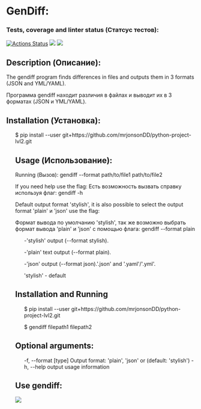 # GenDiff:


### Tests, coverage and linter status (Статсус тестов):
[![Actions Status](https://github.com/mrjonsonDD/python-project-lvl2/workflows/hexlet-check/badge.svg)](https://github.com/mrjonsonDD/python-project-lvl2/actions)
<a href="https://codeclimate.com/github/mrjonsonDD/python-project-lvl2/maintainability"><img src="https://api.codeclimate.com/v1/badges/b087bb49d759b9c571fd/maintainability" /></a>
<a href="https://codeclimate.com/github/mrjonsonDD/python-project-lvl2/test_coverage"><img src="https://api.codeclimate.com/v1/badges/b087bb49d759b9c571fd/test_coverage" /></a>

## Description (Описание):

The gendiff program finds differences in files and outputs them in 3 formats (JSON and YML/YAML).

Программа gendiff находит различия в файлах и выводит их в 3 форматах (JSON и YML/YAML).

## Installation (Установка): 

<ul>$ pip install --user git+https://github.com/mrjonsonDD/python-project-lvl2.git
 
 
 ## Usage (Использование):
 

Running (Вызов):
gendiff --format path/to/file1 path/to/file2

 If you need help use the flag: 
 Есть возможность вызвать справку используя флаг:
gendiff -h

Default output format 'stylish', it is also possible to select the output format 'plain' и 'json' use the flag:
 
Формат вывода по умолчанию 'stylish', так же возможно выбрать формат вывода 'plain' и 'json' с помощью флага:
gendiff --format plain
 
 

<ul>-'stylish' output (--format stylish).

 -'plain' text output (--format plain).

 -'json' output (--format json).'.json' and '.yaml'/'.yml'.

'stylish' - default</ul>


## Installation and Running

<ul>$ pip install --user git+https://github.com/mrjonsonDD/python-project-lvl2.git

$ gendiff filepath1 filepath2</ul>

## Optional arguments:
<ul>  
 -f, --format [type]  Output format: 'plain', 'json' or (default: 'stylish')
 -h, --help           output usage information</ul>
  
## Use gendiff:

<a href="https://asciinema.org/a/0xKt7FcteUM12Iyu4xv28JV4E" target="_blank"><img src="https://asciinema.org/a/0xKt7FcteUM12Iyu4xv28JV4E.svg" /></a>

